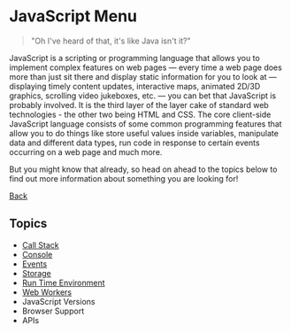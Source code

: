 # JavaScript Menu

> "Oh I've heard of that, it's like Java isn't it?"

JavaScript is a scripting or programming language that allows you to implement complex features on web pages — every time a web page does more than just sit there and display static information for you to look at — displaying timely content updates, interactive maps, animated 2D/3D graphics, scrolling video jukeboxes, etc. — you can bet that JavaScript is probably involved. It is the third layer of the layer cake of standard web technologies - the other two being HTML and CSS. The core client-side JavaScript language consists of some common programming features that allow you to do things like store useful values inside variables, manipulate data and different data types, run code in response to certain events occurring on a web page and much more.

But you might know that already, so head on ahead to the topics below to find out more information about something you are looking for!

[Back](/main.md)

## Topics

- [Call Stack](./callStack.md)
- [Console](./console.md)
- [Events](./events.md)
- [Storage](./storage.md)
- [Run Time Environment](./runTimeEnvironment.md)
- [Web Workers](./webWorkers.md)
- JavaScript Versions
- Browser Support
- APIs
